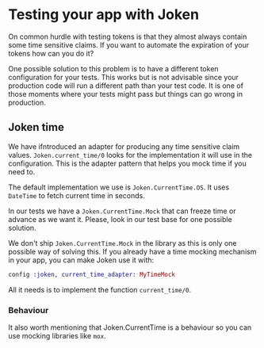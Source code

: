 # Testing your app with Joken

On common hurdle with testing tokens is that they almost always contain some time sensitive claims. If you want to automate the expiration of your tokens how can you do it?

One possible solution to this problem is to have a different token configuration for your tests. This works but is not advisable since your production code will run a different path than your test code. It is one of those moments where your tests might pass but things can go wrong in production.

## Joken time

We have ifntroduced an adapter for producing any time sensitive claim values. `Joken.current_time/0` looks for the implementation it will use in the configuration. This is the adapter pattern that helps you mock time if you need to.

The default implementation we use is `Joken.CurrentTime.OS`. It uses `DateTime` to fetch current time in seconds.

In our tests we have a `Joken.CurrentTime.Mock` that can freeze time or advance as we want it. Please, look in our test base for one possible solution.

We don't ship `Joken.CurrentTime.Mock` in the library as this is only one possible way of solving this. If you already have a time mocking mechanism in your app, you can make Joken use it with:

```elixir
config :joken, current_time_adapter: MyTimeMock
```

All it needs is to implement the function `current_time/0`.

### Behaviour

It also worth mentioning that Joken.CurrentTime is a behaviour so you can use mocking libraries like `mox`.
